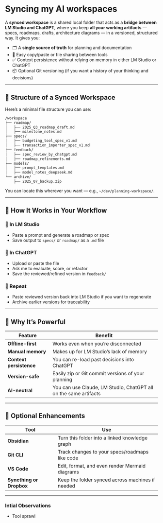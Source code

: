 # Syncing my AI workspaces

A **synced workspace** is a shared local folder that acts as a **bridge between LM Studio and ChatGPT**, where you keep **all your working artifacts** — specs, roadmaps, drafts, architecture diagrams — in a versioned, structured way. It gives you:

* 🗂️ A **single source of truth** for planning and documentation
* 🔄 Easy copy/paste or file sharing between tools
* ✅ Context persistence without relying on memory in either LM Studio or ChatGPT
* 📦 Optional Git versioning (if you want a history of your thinking and decisions)

---

## 🧱 Structure of a Synced Workspace

Here’s a minimal file structure you can use:

```markdown
/workspace
├── roadmap/
│   ├── 2025_Q3_roadmap_draft.md
│   ├── milestone_notes.md
├── specs/
│   ├── budgeting_tool_spec_v1.md
│   ├── transaction_importer_spec_v1.md
├── feedback/
│   ├── spec_review_by_chatgpt.md
│   ├── roadmap_refinements.md
├── models/
│   ├── prompt_templates.md
│   ├── model_notes_deepseek.md
└── archive/
    ├── 2025_07_backup.zip
```

You can locate this wherever you want — e.g., `~/dev/planning-workspace/`.

---

## 🧠 How It Works in Your Workflow

### 🔸 In LM Studio

* Paste a prompt and generate a roadmap or spec
* Save output to `specs/` or `roadmap/` as a `.md` file

### 🔸 In ChatGPT

* Upload or paste the file
* Ask me to evaluate, score, or refactor
* Save the reviewed/refined version in `feedback/`

### 🔸 Repeat

* Paste reviewed version back into LM Studio if you want to regenerate
* Archive earlier versions for traceability

---

## 🚀 Why It’s Powerful

| Feature                 | Benefit                                                          |
| ----------------------- | ---------------------------------------------------------------- |
| **Offline-first**       | Works even when you’re disconnected                              |
| **Manual memory**       | Makes up for LM Studio’s lack of memory                          |
| **Context persistence** | You can re-load past decisions into ChatGPT                      |
| **Version-safe**        | Easily zip or Git commit versions of your planning               |
| **AI-neutral**          | You can use Claude, LM Studio, ChatGPT all on the same artifacts |

---

## 🔧 Optional Enhancements

| Tool                     | Use                                              |
| ------------------------ | ------------------------------------------------ |
| **Obsidian**             | Turn this folder into a linked knowledge graph   |
| **Git CLI**              | Track changes to your specs/roadmaps like code   |
| **VS Code**              | Edit, format, and even render Mermaid diagrams   |
| **Syncthing or Dropbox** | Keep the folder synced across machines if needed |

---

### Intial Observations

* Tool sprawl
